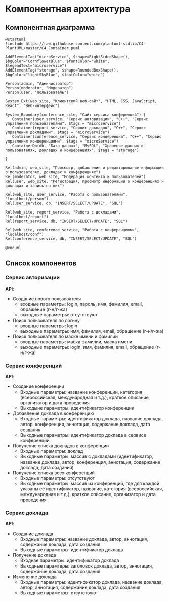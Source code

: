 # Компонентная архитектура
## Компонентная диаграмма

```plantuml
@startuml
!include https://raw.githubusercontent.com/plantuml-stdlib/C4-PlantUML/master/C4_Container.puml

AddElementTag("microService", $shape=EightSidedShape(), $bgColor="CornflowerBlue", $fontColor="white", $legendText="microservice")
AddElementTag("storage", $shape=RoundedBoxShape(), $bgColor="lightSkyBlue", $fontColor="white")

Person(admin, "Администратор")
Person(moderator, "Модератор")
Person(user, "Пользователь")

System_Ext(web_site, "Клиентский веб-сайт", "HTML, CSS, JavaScript, React", "Веб-интерфейс")

System_Boundary(conference_site, "Сайт сервиса конференций") {
   Container(user_service, "Сервис авторизации", "C++", "Сервис управления пользователями", $tags = "microService")    
   Container(report_service, "Сервис докладов", "C++", "Сервис управления докладами", $tags = "microService") 
   Container(conference_service, "Сервис конференций", "C++", "Сервис управления конференциями", $tags = "microService")
   ContainerDb(db, "База данных", "MySQL", "Хранение данных о пользователях, докладах и конференциях", $tags = "storage")
   
}

Rel(admin, web_site, "Просмотр, добавление и редактирование информации о пользователях, докладах и конференциях")
Rel(moderator, web_site, "Модерация контента и пользователей")
Rel(user, web_site, "Регистрация, просмотр информации о конференциях и докладах и запись на них")

Rel(web_site, user_service, "Работа с пользователями", "localhost/person")
Rel(user_service, db, "INSERT/SELECT/UPDATE", "SQL")

Rel(web_site, report_service, "Работа с докладами", "localhost/report")
Rel(report_service, db, "INSERT/SELECT/UPDATE", "SQL")

Rel(web_site, conference_service, "Работа с конференциями", "localhost/conf")
Rel(conference_service, db, "INSERT/SELECT/UPDATE", "SQL")

@enduml
```
## Список компонентов  

### Сервис авторизации
**API**:
-	Создание нового пользователя
      - входные параметры: login, пароль, имя, фамилия, email, обращение (г-н/г-жа)
      - выходные параметры: отсутствуют
-	Поиск пользователя по логину
     - входные параметры:  login
     - выходные параметры: имя, фамилия, email, обращение (г-н/г-жа)
-	Поиск пользователя по маске имени и фамилии
     - входные параметры: маска фамилии, маска имени
     - выходные параметры: login, имя, фамилия, email, обращение (г-н/г-жа)

### Сервис конференций
**API**:
- Создание конференции
  - Входные параметры: название конференции, категория (всероссийская, международная и т.д.), краткое описание, организатор и дата проведения
  - Выходыне параметры: идентификатор конференции
- Добавление доклада в конференцию
  - Входные параметры: идентификатор доклада, название доклада, автор, конференция, аннотация, содержание доклада, дата создания
  - Выходные параметры: идентификатор доклада в сервисе конференций
- Получение списка докладов в конференции
  - Входные параметры: доклад
  - Выходные параметры: массив с докладами (идентификатор, название доклада, автор, конференция, аннотация, содержание доклада, дата создания)
- Получение списка всех конференций
  - Входные параметры: отсутствуют
  - Выходные параметры: массив из конференций, где для каждой указаны её идентификатор, название, категория (всероссийская, международная и т.д.), краткое описание, организатор и дата проведения

### Сервис доклада
**API**:
- Создание доклада
  - Входные параметры: название доклада, автор, аннотация, содержание доклада, дата создания
  - Выходные параметры: идентификатор доклада
- Получение доклада
  - Входнае параметры: идентификатор доклада
  - Выходные парамтеры: заголовок доклада, автор, аннотация, содержание доклада, дата создания
- Изменение доклада
  - Входные параметры: идентификатор доклада, название доклада, автор, аннотация, содержание доклада, дата создания
  - Выходные параметры: отсутствуют
